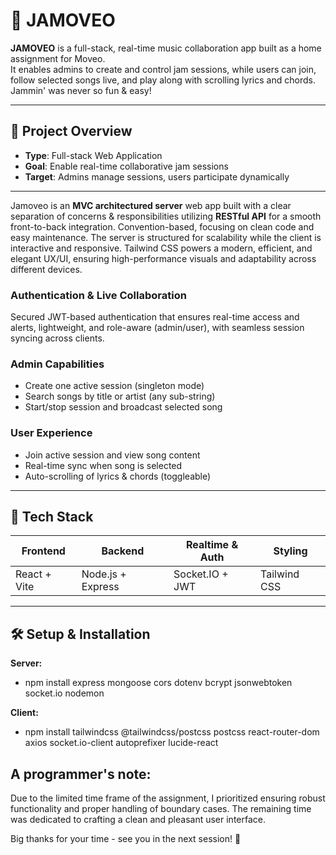 # 🎵 JAMOVEO

**JAMOVEO** is a full-stack, real-time music collaboration app built as a home assignment for Moveo.  
It enables admins to create and control jam sessions, while users can join, follow selected songs live, and play along with scrolling lyrics and chords. Jammin' was never so fun & easy!

---
## 📌 Project Overview

- **Type**: Full-stack Web Application  
- **Goal**: Enable real-time collaborative jam sessions  
- **Target**: Admins manage sessions, users participate dynamically
---
 Jamoveo is an **MVC architectured server** web app built with a clear separation of concerns & responsibilities utilizing **RESTful API** for a smooth front-to-back integration. Convention-based, focusing on clean code and easy maintenance.
The server is structured for scalability while the client is interactive and responsive.
Tailwind CSS powers a modern, efficient, and elegant UX/UI, ensuring high-performance visuals and adaptability across different devices.


### Authentication & Live Collaboration
Secured JWT-based authentication that ensures real-time access and alerts, lightweight, and role-aware (admin/user), with seamless session syncing across clients.

### Admin Capabilities
- Create one active session (singleton mode)
- Search songs by title or artist (any sub-string)
- Start/stop session and broadcast selected song

### User Experience
- Join active session and view song content
- Real-time sync when song is selected
- Auto-scrolling of lyrics & chords (toggleable)
---

## 🧱 Tech Stack

| Frontend       | Backend       | Realtime & Auth | Styling        |
|----------------|---------------|-----------------|----------------|
| React + Vite   | Node.js + Express | Socket.IO + JWT | Tailwind CSS |

---

## 🛠️ Setup & Installation

**Server:**  
 - npm install express mongoose cors dotenv bcrypt jsonwebtoken socket.io nodemon

**Client:**  
- npm install tailwindcss @tailwindcss/postcss postcss react-router-dom axios socket.io-client autoprefixer lucide-react


## A programmer's note:
Due to the limited time frame of the assignment, I prioritized ensuring robust functionality and proper handling of boundary  cases. The remaining time was dedicated to crafting a clean and pleasant user interface.

Big thanks for your time - see you in the next session! 🎸